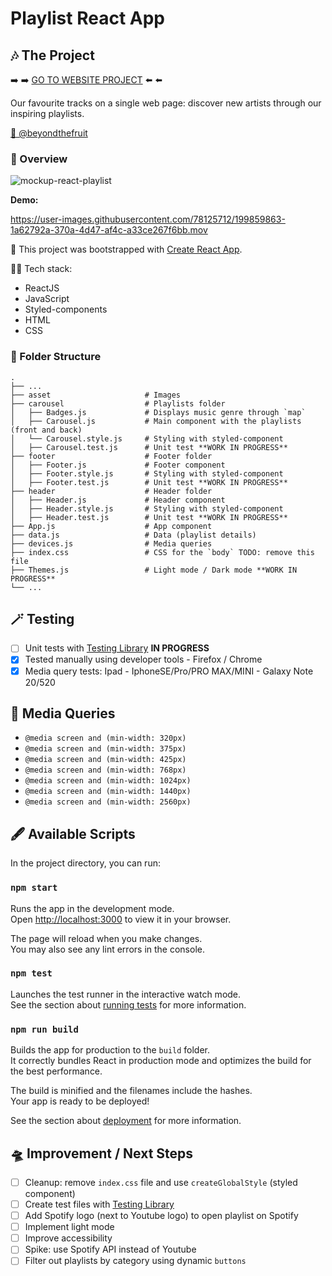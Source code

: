 # Playlist React App

## 🎶 The Project

➡️ ➡️ [GO TO WEBSITE PROJECT](https://react-playlist.netlify.app/) ⬅️ ⬅️  

Our favourite tracks on a single web page: discover new artists through our inspiring playlists.

[🍐 @beyondthefruit](https://github.com/beyondthefruit)

### 🎥 Overview

![mockup-react-playlist](https://user-images.githubusercontent.com/78125712/199882333-6f60b384-52be-4c7e-9331-a080e19d04cb.png)

**Demo:**

https://user-images.githubusercontent.com/78125712/199859863-1a62792a-370a-4d47-af4c-a33ce267f6bb.mov


🚀 This project was bootstrapped with [Create React App](https://github.com/facebook/create-react-app).

🧚🏻 Tech stack: 
- ReactJS
- JavaScript
- Styled-components
- HTML
- CSS

### 📁 Folder Structure

```
.
├── ...
├── asset                     # Images
├── carousel                  # Playlists folder
│   ├── Badges.js             # Displays music genre through `map`
│   ├── Carousel.js           # Main component with the playlists (front and back)
│   └── Carousel.style.js     # Styling with styled-component
│   ├── Carousel.test.js      # Unit test **WORK IN PROGRESS**
├── footer                    # Footer folder
│   ├── Footer.js             # Footer component
│   ├── Footer.style.js       # Styling with styled-component
│   ├── Footer.test.js        # Unit test **WORK IN PROGRESS**
├── header                    # Header folder
│   ├── Header.js             # Header component
│   ├── Header.style.js       # Styling with styled-component
│   ├── Header.test.js        # Unit test **WORK IN PROGRESS**
├── App.js                    # App component
├── data.js                   # Data (playlist details)
├── devices.js                # Media queries
├── index.css                 # CSS for the `body` TODO: remove this file
├── Themes.js                 # Light mode / Dark mode **WORK IN PROGRESS**
└── ...

```

## 🪄 Testing

- [ ] Unit tests with [Testing Library](https://testing-library.com/) **IN PROGRESS**
- [X] Tested manually using developer tools - Firefox / Chrome
- [X] Media query tests: Ipad - IphoneSE/Pro/PRO MAX/MINI - Galaxy Note 20/520

## 📱 Media Queries

- `@media screen and (min-width: 320px)`
- `@media screen and (min-width: 375px)`
- `@media screen and (min-width: 425px)`
- `@media screen and (min-width: 768px)`
- `@media screen and (min-width: 1024px)`
- `@media screen and (min-width: 1440px)`
- `@media screen and (min-width: 2560px)`


## 🖋️ Available Scripts

In the project directory, you can run:

### `npm start`

Runs the app in the development mode.\
Open [http://localhost:3000](http://localhost:3000) to view it in your browser.

The page will reload when you make changes.\
You may also see any lint errors in the console.

### `npm test`

Launches the test runner in the interactive watch mode.\
See the section about [running tests](https://facebook.github.io/create-react-app/docs/running-tests) for more information.

### `npm run build`

Builds the app for production to the `build` folder.\
It correctly bundles React in production mode and optimizes the build for the best performance.

The build is minified and the filenames include the hashes.\
Your app is ready to be deployed!

See the section about [deployment](https://facebook.github.io/create-react-app/docs/deployment) for more information.

## 🛸 Improvement / Next Steps

- [ ] Cleanup: remove `index.css` file and use `createGlobalStyle` (styled component)
- [ ] Create test files with [Testing Library](https://testing-library.com/) 
- [ ] Add Spotify logo (next to Youtube logo) to open playlist on Spotify
- [ ] Implement light mode 
- [ ] Improve accessibility
- [ ] Spike: use Spotify API instead of Youtube 
- [ ] Filter out playlists by category using dynamic `buttons`
